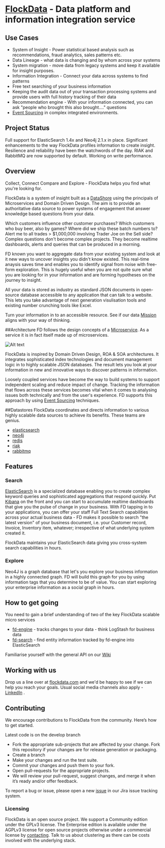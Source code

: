 [FlockData](http://FlockData.com) - Data platform and information integration service
===========

## Use Cases
* System of Insight - Power statistical based analysis such as recommendations, fraud analytics, sales patterns etc.
* Data Lineage - what data is changing and by whom across your systems
* System migration - move data from legacy systems and keep it available for insight purposes.
* Information Integration - Connect your data across systems to find patterns
* Free text searching of your business information
* Keeping the audit data out of your transaction processing systems and provide users with full history tracking of their data
* Recommendation engine - With your information connected, you can ask "people who brought this also brought...." questions
* [Event Sourcing](http://martinfowler.com/eaaDev/EventSourcing.html) in complex integrated environments.

## Project Status
Full support for ElasticSearch 1.4x and Neo4j 2.1.x in place.
Significant enhancements to the way FlockData profiles information to create insight.
Resilience and reliability have been the watchwords of the day. RIAK and RabbitMQ are now supported by default.
Working on write performance.

## Overview
Collect, Connect Compare and Explore  - FlockData helps you find what you're looking for.

FlockData is a system of insight built as a [DataShore](http://martinfowler.com/bliki/DataLake.html) using the principals of Microservices and Domain Driven Design. The aim is to provide an authoritative data source to power systems of engagement that answer knowledge based questions from your data.

Which customers influence other customer purchases? Which customers who buy beer, also by games? Where did we ship these batch numbers to? Alert me to all trades > $1,000,000 involving Trader Joe on the Sell side? Complex questions don't become complex projects. They become realtime dashboards, alerts and queries that can be produced in a morning.

FD known you want to aggregate data from your existing system and look at it new ways to uncover insights you didn't know existed. This real-time anaysis saves time and enables you to identify signal from noise with free-form exploration. This is hugely useful when you are not quite sure what you are looking for in your information and are forming hypotheses on the journey to insight.

All your data is stored as industry as standard JSON documents in open-source database accessible to any application that can talk to a website. This lets you take advantage of next generation visulisation tools and existing number crunching tools like Excel.

Turn your information in to an accessible resource. See if our data [Mission](http://www.monowai.com/wiki/pages/viewpage.action?pageId=13172853) aligns with your way of thinking.

##Architecture
FD follows the design concepts of a [Microservice](http://martinfowler.com/articles/microservices.html). As a service it is in fact itself made up of microservices.

![Alt text](https://bitbucket.org/monowai/flockdata.org/raw/77e20cdf6e83f28cd8db6ee4561a4b0659f06443/micro-service.png?at=develop)

FlockData is inspired by Domain Driven Design, ROA & SOA architectures. It integrates sophisticated index technologies and document management logic in to highly scalable JSON databases. The result lets you look at your information in new and innovative ways to discover patterns in information.

Loosely coupled services have become the way to build systems to support independent scaling and reduce impact of change. Tracking the information that flows across these services becomes vital when it comes to analysing issues both technically and from the user's experience. FD supports this approach by using [Event Sourcing](http://martinfowler.com/eaaDev/EventSourcing.html) techniques.

##Datastores
FlockData coordinates and directs information to various highly scalable data sources to achieve its benefits. These teams are genius. 
* [elasticsearch](https://github.com/elasticsearch/elasticsearch)
* [neo4j](https://github.com/neo4j/neo4j)
* [redis](https://github.com/antirez/redis)
* [riak](http://basho.com/riak/)
* [rabbitmq](https://github.com/rabbitmq/rabbitmq-server)

## Features
### Search
[ElasticSearch](htt://www.elastic.co) is a specialized database enabling you to create complex keyword queries and sophisticated aggregations that respond quickly.  Put [Kibana](http://www.elasticsearch.org/overview/kibana/) on the front and you can start to accumulate realtime dashboards that give you the pulse of change in your business. With FD tapping in to your applications, you can offer your staff Full Text Search capabilities across your actual business data - FD makes it possible to search "the latest version" of your business document, i.e. your Customer record, Invoice, Inventory item, whatever; irrespective of what underlying system created it. 

FlockData maintains your ElasticSearch data giving you cross-system search capabilities in hours.

### Explore
Neo4J is a graph database that let's you explore your business information in a highly connected graph. FD will build this graph for you by using information tags that you determine to be of value. You can start exploring your enterprise information as a social graph in hours.

## How to get going
You need to gain a brief understanding of two of the key FlockData scalable micro services

* [fd-engine](fd-engine/README.md) - tracks changes to your data - think LogStash for business data
* [fd-search](fd-search/README.md) - find entity information tracked by fd-engine into ElasticSearch

Familiarise yourself with the general API on our [Wiki](http://www.monowai.com/wiki/pages/viewpage.action?pageId=13172790)

## Working with us
Drop us a line over at [flockdata.com](http://flockdata.com/) and we'd be happy to see if we can help you reach your goals. Usual social media channels also apply - [LinkedIn](http://www.linkedin.com/company/3361595) .

## Contributing
We encourage contributions to FlockData from the community. Here’s how to get started.

Latest code is on the develop branch

* Fork the appropriate sub-projects that are affected by your change. Fork this repository if your changes are for release generation or packaging.
* Create a branch
* Make your changes and run the test suite.
* Commit your changes and push them to your fork.
* Open pull-requests for the appropriate projects.
* We will review your pull-request, suggest changes, and merge it when it’s ready and/or offer feedback.

To report a bug or issue, please open a new [issue](https://monowai.atlassian.net/) in our Jira issue tracking system.

### Licensing
FlockData is an open source project. We support a Community edition under the GPLv3 license. The Enterprise edition is available under the AGPLv3 license for open source projects otherwise under a commercial license by [contacting](http://flockdata.com/). Talk to us about clustering as there can be costs involved with the underlying stack.

